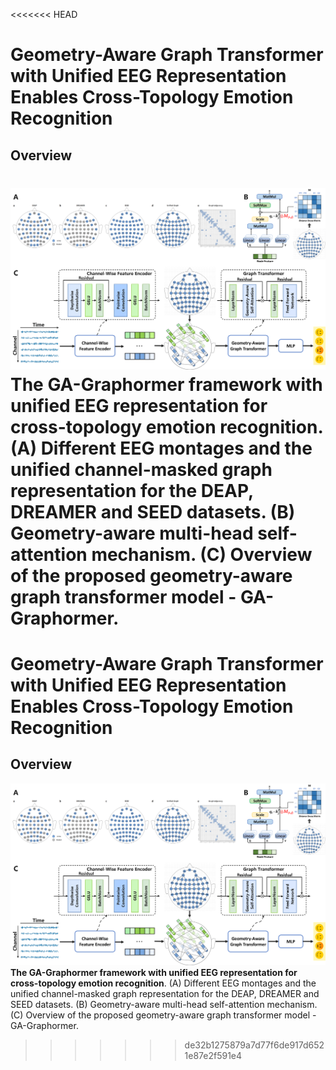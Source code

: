 <<<<<<< HEAD
# Geometry-Aware Graph Transformer with Unified EEG Representation Enables Cross-Topology Emotion Recognition

## Overview

![Framework](https://github.com/yuty2009/ga-graphormer/blob/main/figures/framework.png)
**The GA-Graphormer framework with unified EEG representation for cross-topology emotion recognition**. (A) Different EEG montages and the unified channel-masked graph representation for the DEAP, DREAMER and SEED datasets. (B) Geometry-aware multi-head self-attention mechanism. (C) Overview of the proposed geometry-aware graph transformer model - GA-Graphormer.
=======
# Geometry-Aware Graph Transformer with Unified EEG Representation Enables Cross-Topology Emotion Recognition

## Overview

![Framework](https://github.com/yuty2009/ga-graphormer/blob/main/figures/framework.png)
**The GA-Graphormer framework with unified EEG representation for cross-topology emotion recognition**. (A) Different EEG montages and the unified channel-masked graph representation for the DEAP, DREAMER and SEED datasets. (B) Geometry-aware multi-head self-attention mechanism. (C) Overview of the proposed geometry-aware graph transformer model - GA-Graphormer.
>>>>>>> de32b1275879a7d77f6de917d6521e87e2f591e4
